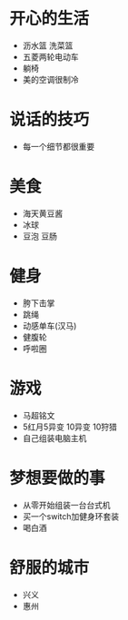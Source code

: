 # 开心的生活
- 沥水篮 洗菜篮
- 五菱两轮电动车
- 躺椅
- 美的空调很制冷

# 说话的技巧
- 每一个细节都很重要

# 美食
- 海天黄豆酱
- 冰球
- 豆泡 豆肠

# 健身
- 胯下击掌
- 跳绳
- 动感单车(汉马)
- 健腹轮
- 呼啦圈

# 游戏
- 马超铭文
- 5红月5异变 10异变 10狩猎
- 自己组装电脑主机

# 梦想要做的事
- 从零开始组装一台台式机
- 买一个switch加健身环套装
- 喝白酒

# 舒服的城市
- 兴义
- 惠州